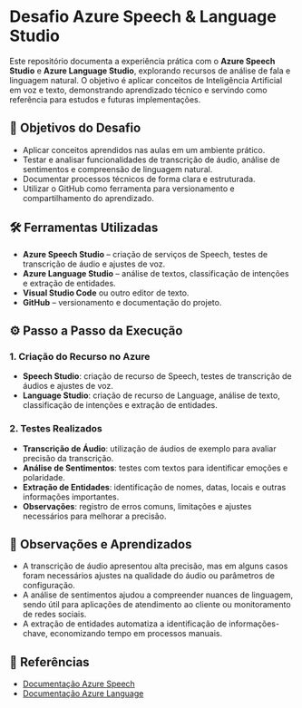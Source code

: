 # Desafio Azure Speech & Language Studio

Este repositório documenta a experiência prática com o **Azure Speech Studio** e **Azure Language Studio**, explorando recursos de análise de fala e linguagem natural. O objetivo é aplicar conceitos de Inteligência Artificial em voz e texto, demonstrando aprendizado técnico e servindo como referência para estudos e futuras implementações.

## 🎯 Objetivos do Desafio
- Aplicar conceitos aprendidos nas aulas em um ambiente prático.
- Testar e analisar funcionalidades de transcrição de áudio, análise de sentimentos e compreensão de linguagem natural.
- Documentar processos técnicos de forma clara e estruturada.
- Utilizar o GitHub como ferramenta para versionamento e compartilhamento do aprendizado.

## 🛠 Ferramentas Utilizadas
- **Azure Speech Studio** – criação de serviços de Speech, testes de transcrição de áudio e ajustes de voz.
- **Azure Language Studio** – análise de textos, classificação de intenções e extração de entidades.
- **Visual Studio Code** ou outro editor de texto.
- **GitHub** – versionamento e documentação do projeto.

## ⚙️ Passo a Passo da Execução

### 1. Criação do Recurso no Azure
- **Speech Studio**: criação de recurso de Speech, testes de transcrição de áudios e ajustes de voz.
- **Language Studio**: criação de recurso de Language, análise de texto, classificação de intenções e extração de entidades.

### 2. Testes Realizados
- **Transcrição de Áudio**: utilização de áudios de exemplo para avaliar precisão da transcrição.
- **Análise de Sentimentos**: testes com textos para identificar emoções e polaridade.
- **Extração de Entidades**: identificação de nomes, datas, locais e outras informações importantes.
- **Observações**: registro de erros comuns, limitações e ajustes necessários para melhorar a precisão.

## 📝 Observações e Aprendizados
- A transcrição de áudio apresentou alta precisão, mas em alguns casos foram necessários ajustes na qualidade do áudio ou parâmetros de configuração.
- A análise de sentimentos ajudou a compreender nuances de linguagem, sendo útil para aplicações de atendimento ao cliente ou monitoramento de redes sociais.
- A extração de entidades automatiza a identificação de informações-chave, economizando tempo em processos manuais.

## 🔗 Referências
- [Documentação Azure Speech](https://learn.microsoft.com/azure/cognitive-services/speech-service/)
- [Documentação Azure Language](https://learn.microsoft.com/azure/cognitive-services/language-service/)
